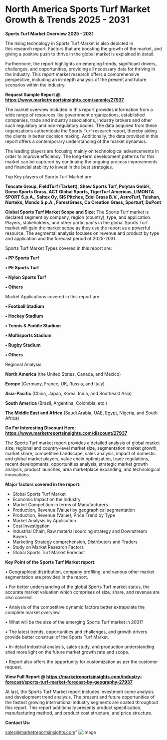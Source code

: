 # North America Sports Turf Market Growth & Trends 2025 - 2031

<Strong> Sports Turf Market Overview 2025 - 2031</strong>

The rising technology in Sports Turf Market is also depicted in this research report. Factors that are boosting the growth of the market, and giving a positive push to thrive in the global market is explained in detail.

Furthermore, the report highlights on emerging trends, significant drivers, challenges, and opportunities, providing all necessary data for thriving in the industry. This report market research offers a comprehensive perspective, including an in-depth analysis of the present and future scenarios within the industry.

<strong>Request Sample Report @ <a href=https://www.marketreportsinsights.com/sample/27937>https://www.marketreportsinsights.com/sample/27937</a></strong>

The market overview included in this report provides information from a wide range of resources like government organizations, established companies, trade and industry associations, industry brokers and other such regulatory and non-regulatory bodies. The data acquired from these organizations authenticate the Sports Turf research report, thereby aiding the clients in better decision making. Additionally, the data provided in this report offers a contemporary understanding of the market dynamics.

The leading players are focusing mainly on technological advancements in order to improve efficiency. The long-term development patterns for this market can be captured by continuing the ongoing process improvements and financial stability to invest in the best strategies.

Top Key players of Sports Turf Market are:

<strong>Tencate Group, FieldTurf (Tarkett), Shaw Sports Turf, Polytan GmbH, Domo Sports Grass, ACT Global Sports, TigerTurf Americas, LIMONTA SPORT S.p.A., Saltex Oy, SIS Pitches, Edel Grass B.V., AstroTurf, Taishan, Nurteks, Mondo S.p.A., ForestGrass, Co Creation Grass, Sporturf, DuPont</strong>

<strong><b>Global Sports Turf Market Scope and Size:</b></strong>
The Sports Turf market is declared segment by company, region (country), type, and application. Players, stakeholders, and other participants in the global Sports Turf market will gain the market scope as they use the report as a powerful resource. The segmental analysis focuses on revenue and product by type and application and the forecast period of 2025-2031.

Sports Turf Market Types covered in this report are:

<strong>• PP Sports Turf

• PE Sports Turf

• Nylon Sports Turf

• Others</strong>

Market Applications covered in this report are:

<strong>• Football Stadium

• Hockey Stadium

• Tennis & Paddle Stadium

• Multisports Stadium

• Rugby Stadium

• Others</strong> 

Regional Analysis

<strong>North America</strong> (the United States, Canada, and Mexico)

<strong>Europe</strong> (Germany, France, UK, Russia, and Italy)

<strong>Asia-Pacific</strong> (China, Japan, Korea, India, and Southeast Asia)

<strong>South America</strong> (Brazil, Argentina, Colombia, etc.)

<strong>The Middle East and Africa</strong> (Saudi Arabia, UAE, Egypt, Nigeria, and South Africa)

<strong>Go For Interesting Discount Here: <a href=https://www.marketreportsinsights.com/discount/27937>https://www.marketreportsinsights.com/discount/27937</a></strong>

The Sports Turf market report provides a detailed analysis of global market size, regional and country-level market size, segmentation market growth, market share, competitive Landscape, sales analysis, impact of domestic and global market players, value chain optimization, trade regulations, recent developments, opportunities analysis, strategic market growth analysis, product launches, area marketplace expanding, and technological innovations.

<strong><b>Major factors covered in the report:</b></strong>
<ul>
  <li>Global Sports Turf Market </li>
  <li>Economic Impact on the Industry</li>
  <li>Market Competition in terms of Manufacturers</li>
  <li>Production, Revenue (Value) by geographical segmentation</li>
  <li>Production, Revenue (Value), Price Trend by Type</li>
  <li>Market Analysis by Application</li>
  <li>Cost Investigation</li>
  <li>Industrial Chain, Raw material sourcing strategy and Downstream Buyers</li>
  <li>Marketing Strategy comprehension, Distributors and Traders</li>
  <li>Study on Market Research Factors</li>
  <li>Global Sports Turf Market Forecast</li>
</ul>

<strong><b>Key Point of the Sports Turf Market report:</b></strong>

• Geographical distribution, company profiling, and various other market segmentation are provided in the report.

• For better understanding of the global Sports Turf market status, the accurate market valuation which comprises of size, share, and revenue are also covered.

• Analysis of the competitive dynamic factors better extrapolate the complete market overview

• What will be the size of the emerging Sports Turf market in 2031?

• The latest trends, opportunities and challenges, and growth drivers provide better construal of the Sports Turf Market.

• In-detail industrial analysis, sales study, and production understanding shed more light on the future market growth rate and scope.

• Report also offers the opportunity for customization as per the customer request.

<strong><b>View Full Report @ <a href=https://marketreportsinsights.com/industry-forecast/sports-turf-market-forecast-by-geography-27937>https://marketreportsinsights.com/industry-forecast/sports-turf-market-forecast-by-geography-27937</a></b></strong>


At last, the Sports Turf Market report includes investment come analysis and development trend analysis. The present and future opportunities of the fastest growing international industry segments are coated throughout this report. This report additionally presents product specification, manufacturing method, and product cost structure, and price structure.

<strong>Contact Us:</strong>

sales@marketreportsinsights.com"
![image](https://github.com/user-attachments/assets/f1ddf4f9-a32c-408d-a972-b43db97ee851)
